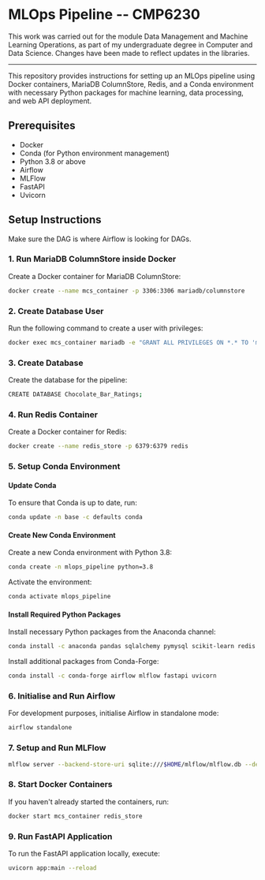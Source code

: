 # MLOps Pipeline -- CMP6230

This work was carried out for the module Data Management and Machine Learning Operations, as part of my undergraduate degree in Computer and Data Science. Changes have been made to reflect updates in the libraries.
<hr>
This repository provides instructions for setting up an MLOps pipeline using Docker containers, MariaDB ColumnStore, Redis, and a Conda environment with necessary Python packages for machine learning, data processing, and web API deployment.

## Prerequisites

- Docker
- Conda (for Python environment management)
- Python 3.8 or above
- Airflow
- MLFlow
- FastAPI
- Uvicorn

## Setup Instructions

Make sure the DAG is where Airflow is looking for DAGs. 

### 1. Run MariaDB ColumnStore inside Docker

Create a Docker container for MariaDB ColumnStore:

```bash
docker create --name mcs_container -p 3306:3306 mariadb/columnstore
```

### 2. Create Database User

Run the following command to create a user with privileges:

```bash
docker exec mcs_container mariadb -e "GRANT ALL PRIVILEGES ON *.* TO 'mlops'@'%' IDENTIFIED BY 'ChocolateRatings123';"
```

### 3. Create Database

Create the database for the pipeline:

```bash
CREATE DATABASE Chocolate_Bar_Ratings;
```

### 4. Run Redis Container

Create a Docker container for Redis:

```bash
docker create --name redis_store -p 6379:6379 redis
```

### 5. Setup Conda Environment

#### Update Conda

To ensure that Conda is up to date, run:

```bash
conda update -n base -c defaults conda
```

#### Create New Conda Environment

Create a new Conda environment with Python 3.8:

```bash
conda create -n mlops_pipeline python=3.8
```

Activate the environment:

```bash
conda activate mlops_pipeline
```

#### Install Required Python Packages

Install necessary Python packages from the Anaconda channel:

```bash
conda install -c anaconda pandas sqlalchemy pymysql scikit-learn redis
```

Install additional packages from Conda-Forge:

```bash
conda install -c conda-forge airflow mlflow fastapi uvicorn
```

### 6. Initialise and Run Airflow

For development purposes, initialise Airflow in standalone mode:

```bash
airflow standalone
```

### 7. Setup and Run MLFlow

```bash
mlflow server --backend-store-uri sqlite:///$HOME/mlflow/mlflow.db --default-artifact-root $HOME/mlflow/artifacts --host 0.0.0.0
```

### 8. Start Docker Containers

If you haven't already started the containers, run:

```bash
docker start mcs_container redis_store
```

### 9. Run FastAPI Application 

To run the FastAPI application locally, execute:

```bash
uvicorn app:main --reload
```
